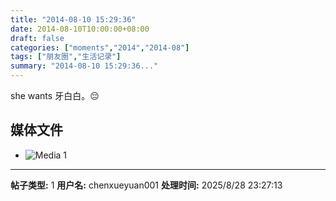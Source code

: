 ```yaml
---
title: "2014-08-10 15:29:36"
date: 2014-08-10T10:00:00+08:00
draft: false
categories: ["moments","2014","2014-08"]
tags: ["朋友圈","生活记录"]
summary: "2014-08-10 15:29:36..."
---
```


she wants 牙白白。😔

## 媒体文件

- ![Media 1](/Moments/photos/2014-08-10/201408101529360.jpg)

---

**帖子类型:** 1
**用户名:** chenxueyuan001
**处理时间:** 2025/8/28 23:27:13